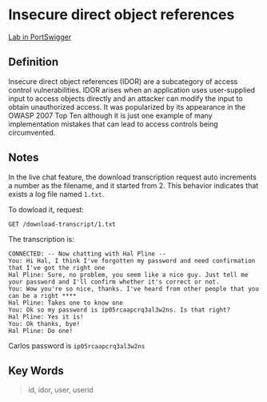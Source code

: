 # Insecure direct object references

[Lab in PortSwigger](https://portswigger.net/web-security/access-control/lab-insecure-direct-object-references)

## Definition
Insecure direct object references (IDOR) are a subcategory of access control vulnerabilities. IDOR arises when an application uses user-supplied input to access objects directly and an attacker can modify the input to obtain unauthorized access. It was popularized by its appearance in the OWASP 2007 Top Ten although it is just one example of many implementation mistakes that can lead to access controls being circumvented.

## Notes
In the live chat feature, the download transcription request auto increments a number as the filename, and it started from 2. This behavior indicates that exists a log file named `1.txt`.

To dowload it, request:
```http
GET /download-transcript/1.txt
```

The transcription is:
```
CONNECTED: -- Now chatting with Hal Pline --
You: Hi Hal, I think I've forgotten my password and need confirmation that I've got the right one
Hal Pline: Sure, no problem, you seem like a nice guy. Just tell me your password and I'll confirm whether it's correct or not.
You: Wow you're so nice, thanks. I've heard from other people that you can be a right ****
Hal Pline: Takes one to know one
You: Ok so my password is ip05rcaapcrq3al3w2ns. Is that right?
Hal Pline: Yes it is!
You: Ok thanks, bye!
Hal Pline: Do one!
```

Carlos password is `ip05rcaapcrq3al3w2ns`

## Key Words
> id, idor, user, userid